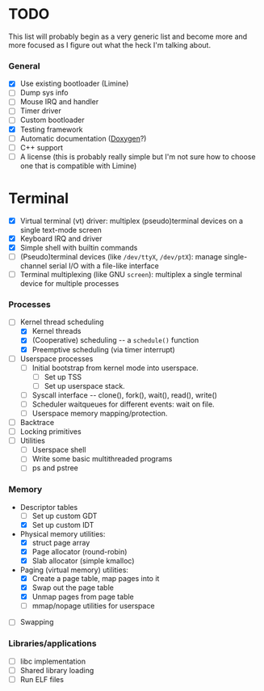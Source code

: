 # TODO
This list will probably begin as a very generic list and become more and more focused as I figure out what the heck I'm talking about.

### General
- [X] Use existing bootloader (Limine)
- [ ] Dump sys info
- [ ] Mouse IRQ and handler
- [ ] Timer driver
- [ ] Custom bootloader
- [X] Testing framework
- [ ] Automatic documentation ([Doxygen](https://www.doxygen.nl/)?)
- [ ] C++ support
- [ ] A license (this is probably really simple but I'm not sure how to choose one that is compatible with Limine)

# Terminal
- [X] Virtual terminal (vt) driver: multiplex (pseudo)terminal devices on a single text-mode screen
- [X] Keyboard IRQ and driver
- [X] Simple shell with builtin commands
- [ ] (Pseudo)terminal devices (like `/dev/ttyX`, `/dev/ptX`): manage single-channel serial I/O with a file-like interface
- [ ] Terminal multiplexing (like GNU `screen`): multiplex a single terminal device for multiple processes

### Processes
- [ ] Kernel thread scheduling
  - [X] Kernel threads
  - [X] (Cooperative) scheduling -- a `schedule()` function
  - [X] Preemptive scheduling (via timer interrupt)
- [ ] Userspace processes
  - [ ] Initial bootstrap from kernel mode into userspace.
    - [ ] Set up TSS
    - [ ] Set up userspace stack.
  - [ ] Syscall interface -- clone(), fork(), wait(), read(), write()
  - [ ] Scheduler waitqueues for different events: wait on file.
  - [ ] Userspace memory mapping/protection.
- [ ] Backtrace
- [ ] Locking primitives
- [ ] Utilities
  - [ ] Userspace shell
  - [ ] Write some basic multithreaded programs
  - [ ] ps and pstree

### Memory
- Descriptor tables
  - [ ] Set up custom GDT
  - [X] Set up custom IDT
- Physical memory utilities:
  - [X] struct page array
  - [X] Page allocator (round-robin)
  - [X] Slab allocator (simple kmalloc)
- Paging (virtual memory) utilities:
  - [X] Create a page table, map pages into it
  - [X] Swap out the page table
  - [X] Unmap pages from page table
  - [ ] mmap/nopage utilities for userspace
- [ ] Swapping

### Libraries/applications
- [ ] libc implementation
- [ ] Shared library loading
- [ ] Run ELF files
